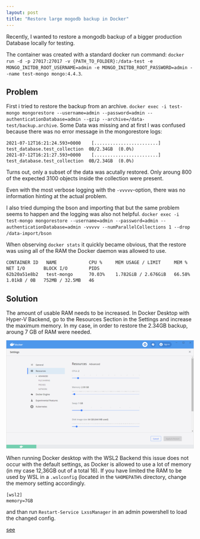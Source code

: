 ```yaml
---
layout: post
title: "Restore large mogodb backup in Docker"
---
```


Recently, I wanted to restore a mongodb backup of a bigger production Database locally for testing. 

The container was created with a standard docker run command: `docker run -d -p 27017:27017 -v {PATH_TO_FOLDER}:/data-test -e MONGO_INITDB_ROOT_USERNAME=admin -e MONGO_INITDB_ROOT_PASSWORD=admin --name test-mongo mongo:4.4.3`.


## Problem
First i tried to restore the backup from an archive.
`docker exec -i test-mongo mongorestore --username=admin --password=admin --authenticationDatabase=admin --gzip --archive=/data-test/backup.archive`.
Some Data was missing and at first I was confused because there was no error message in the mongorestore logs:

```
2021-07-12T16:21:24.593+0000    [........................]  test_database.test_collection  0B/2.34GB  (0.0%)
2021-07-12T16:21:27.593+0000    [........................]  test_database.test_collection  0B/2.34GB  (0.0%)
```

Turns out, only a subset of the data was acutally restored. Only aroung 800 of the expected 3100 objects inside the collection were present.

Even with the most verbose logging with the `-vvvvv`-option, there was no information hinting at the actual problem.

I also tried dumping the bson and importing that but the same problem seems to happen and the logging was also not helpful.
`docker exec -i test-mongo mongorestore --username=admin --password=admin --authenticationDatabase=admin -vvvvv --numParallelCollections 1 --drop /data-import/bson`

When observing `docker stats` it quickly became obvious, that the restore was using all of the RAM the Docker daemon was allowed to use.

```
CONTAINER ID   NAME            CPU %     MEM USAGE / LIMIT     MEM %     NET I/O       BLOCK I/O        PIDS
62b20a51e8b2   test-mongo      70.03%    1.782GiB / 2.676GiB   66.58%    1.01kB / 0B   752MB / 32.5MB   46
```

## Solution

The amount of usable RAM needs to be increased. In Docker Desktop with Hyper-V Backend, go to the Resources Section in the Settings and increase the maximum memory. In my case, in order to restore the 2.34GB backup, aroung 7 GB of RAM were needed.

![Docker Desktop Memory Settings](/public/2021-07-12-mongodb-restore-docker/settings-resources.png)

When running Docker desktop with the WSL2 Backend this issue does not occur with the default settings, as Docker is allowed to use a lot of memory (in my case 12,36GB out of a total 16).
If you have limited the RAM to be used by WSL in a `.wslconfig` (located in the `%HOMEPATH%` directory, change the memory setting accordingly.

```
[wsl2]
memory=7GB
```
and than run `Restart-Service LxssManager` in an admin powershell to load the changed config.

[see](https://docs.microsoft.com/en-us/windows/wsl/wsl-config#configure-global-options-with-wslconfig)


